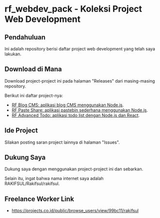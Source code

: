 # rf_webdev_pack - Koleksi Project Web Development

## Pendahuluan

Ini adalah repository berisi daftar project web development yang telah saya lakukan.

## Download di Mana

Download project-project ini pada halaman "Releases" dari masing-masing repository.

Berikut ini daftar project-nya:

- [RF Blog CMS: aplikasi blog CMS menggunakan Node.js](https://github.com/rakifsul/rf_blog_cms).
- [RF Paste Share: aplikasi pastebin sederhana menggunakan Node.js](https://github.com/rakifsul/rf_paste_share).
- [RF Advanced Todo: aplikasi todo list dengan Node.js dan React](https://github.com/rakifsul/rf_react_advanced_todo).

## Ide Project

Silakan posting saran project lainnya di halaman "Issues".

## Dukung Saya

Dukung saya dengan menggunakan project-project ini dan sebarkan.

Selain itu, ingat bahwa nama internet saya adalah RAKIFSUL/Rakifsul/rakifsul.

## Freelance Worker Link

- https://projects.co.id/public/browse_users/view/99bc11/rakifsul